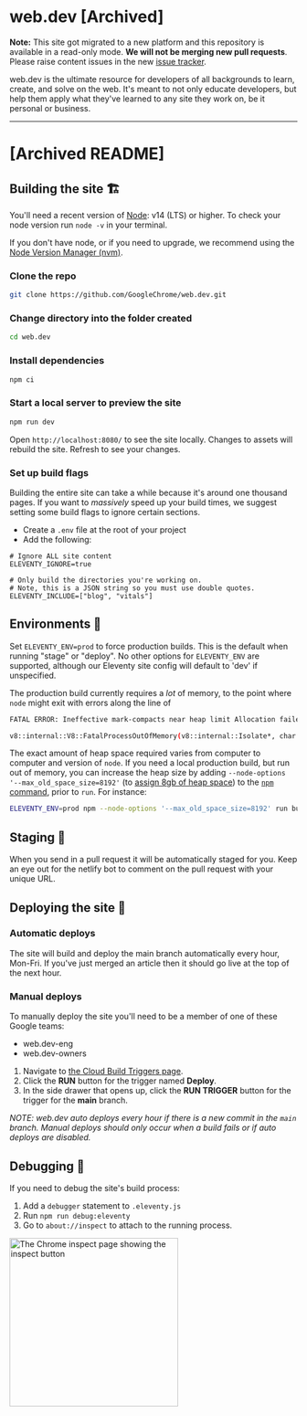 # web.dev [Archived]

**Note:** This site got migrated to a new platform and this repository is available in a read-only mode. **We will not be merging new pull requests**. Please raise content issues in the new [issue tracker](https://issuetracker.google.com/issues/new?component=1400680&pli=1&template=1857359).

web.dev is the ultimate resource for developers of all backgrounds to learn,
create, and solve on the web. It's meant to not only educate developers, but
help them apply what they've learned to any site they work on, be it personal or
business.

-----
# [Archived README]

## Building the site 🏗

You'll need a recent version of [Node](https://nodejs.org/): v14 (LTS) or higher.
To check your node version run `node -v` in your terminal.

If you don't have node, or if you need to upgrade, we recommend using the [Node
Version Manager (nvm)](https://github.com/nvm-sh/nvm).

### Clone the repo

```bash
git clone https://github.com/GoogleChrome/web.dev.git
```

### Change directory into the folder created

```bash
cd web.dev
```

### Install dependencies

```bash
npm ci
```

### Start a local server to preview the site

```bash
npm run dev
```

Open `http://localhost:8080/` to see the site locally. Changes to assets will
rebuild the site. Refresh to see your changes.

### Set up build flags

Building the entire site can take a while because it's around one thousand pages.
If you want to _massively_ speed up your build times, we suggest setting some
build flags to ignore certain sections.

- Create a `.env` file at the root of your project
- Add the following:

```text
# Ignore ALL site content
ELEVENTY_IGNORE=true

# Only build the directories you're working on.
# Note, this is a JSON string so you must use double quotes.
ELEVENTY_INCLUDE=["blog", "vitals"]
```

## Environments 🌳

Set `ELEVENTY_ENV=prod` to force production builds. This is the default when
running "stage" or "deploy". No other options for `ELEVENTY_ENV` are supported,
although our Eleventy site config will default to 'dev' if unspecified.

The production build currently requires a _lot_ of memory, to the point where
`node` might exit with errors along the line of

```sh
FATAL ERROR: Ineffective mark-compacts near heap limit Allocation failed - JavaScript heap out of memory

v8::internal::V8::FatalProcessOutOfMemory(v8::internal::Isolate*, char const*, bool) [node]
```

The exact amount of heap space required varies from computer to computer and version
of `node`. If you need a local production build, but run out of memory, you can
increase the heap size by adding `--node-options '--max_old_space_size=8192'` (to
[assign 8gb of heap space](https://stackoverflow.com/questions/48387040/how-do-i-determine-the-correct-max-old-space-size-for-node-js/48392705#48392705))
to the [`npm` command](https://docs.npmjs.com/cli/v8/using-npm/config#node-options),
prior to `run`. For instance:

```sh
ELEVENTY_ENV=prod npm --node-options '--max_old_space_size=8192' run build
```

## Staging 🕺

When you send in a pull request it will be automatically staged for you. Keep an
eye out for the netlify bot to comment on the pull request with your unique URL.

## Deploying the site 🚀

### Automatic deploys

The site will build and deploy the main branch automatically every hour,
Mon-Fri. If you've just merged an article then it should go live at the top
of the next hour.

### Manual deploys

To manually deploy the site you'll need to be a member of one of these Google teams:

- web.dev-eng
- web.dev-owners

1. Navigate to [the Cloud Build Triggers page](https://console.cloud.google.com/cloud-build/triggers?project=web-dev-production-1).
2. Click the **RUN** button for the trigger named **Deploy**.
3. In the side drawer that opens up, click the **RUN TRIGGER** button for the trigger for the **main** branch.

*NOTE: web.dev auto deploys every hour if there is a new commit in the `main` branch. Manual deploys should only occur when a build fails or if auto deploys are disabled.*

## Debugging 🐛

If you need to debug the site's build process:

1. Add a `debugger` statement to `.eleventy.js`
1. Run `npm run debug:eleventy`
1. Go to `about://inspect` to attach to the running process.

<img
  width="295"
  alt="The Chrome inspect page showing the inspect button"
  src="https://user-images.githubusercontent.com/1066253/61085691-bf125a00-a3e5-11e9-9151-58bd8a50d404.png">
